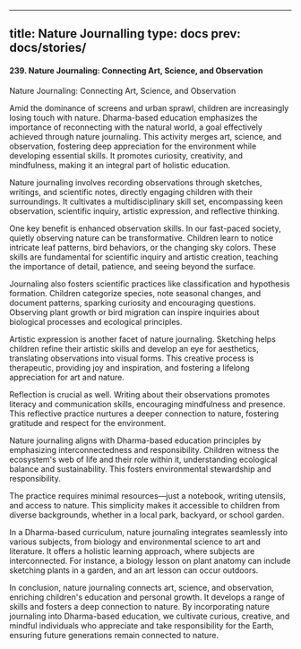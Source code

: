 

---
title: Nature Journalling
type: docs
prev: docs/stories/
---
#### 239. **Nature Journaling: Connecting Art, Science, and Observation**

Nature Journaling: Connecting Art, Science, and Observation

Amid the dominance of screens and urban sprawl, children are increasingly losing touch with nature. Dharma-based education emphasizes the importance of reconnecting with the natural world, a goal effectively achieved through nature journaling. This activity merges art, science, and observation, fostering deep appreciation for the environment while developing essential skills. It promotes curiosity, creativity, and mindfulness, making it an integral part of holistic education.

Nature journaling involves recording observations through sketches, writings, and scientific notes, directly engaging children with their surroundings. It cultivates a multidisciplinary skill set, encompassing keen observation, scientific inquiry, artistic expression, and reflective thinking.

One key benefit is enhanced observation skills. In our fast-paced society, quietly observing nature can be transformative. Children learn to notice intricate leaf patterns, bird behaviors, or the changing sky colors. These skills are fundamental for scientific inquiry and artistic creation, teaching the importance of detail, patience, and seeing beyond the surface.

Journaling also fosters scientific practices like classification and hypothesis formation. Children categorize species, note seasonal changes, and document patterns, sparking curiosity and encouraging questions. Observing plant growth or bird migration can inspire inquiries about biological processes and ecological principles.

Artistic expression is another facet of nature journaling. Sketching helps children refine their artistic skills and develop an eye for aesthetics, translating observations into visual forms. This creative process is therapeutic, providing joy and inspiration, and fostering a lifelong appreciation for art and nature.

Reflection is crucial as well. Writing about their observations promotes literacy and communication skills, encouraging mindfulness and presence. This reflective practice nurtures a deeper connection to nature, fostering gratitude and respect for the environment.

Nature journaling aligns with Dharma-based education principles by emphasizing interconnectedness and responsibility. Children witness the ecosystem's web of life and their role within it, understanding ecological balance and sustainability. This fosters environmental stewardship and responsibility.

The practice requires minimal resources—just a notebook, writing utensils, and access to nature. This simplicity makes it accessible to children from diverse backgrounds, whether in a local park, backyard, or school garden.

In a Dharma-based curriculum, nature journaling integrates seamlessly into various subjects, from biology and environmental science to art and literature. It offers a holistic learning approach, where subjects are interconnected. For instance, a biology lesson on plant anatomy can include sketching plants in a garden, and an art lesson can occur outdoors.

In conclusion, nature journaling connects art, science, and observation, enriching children's education and personal growth. It develops a range of skills and fosters a deep connection to nature. By incorporating nature journaling into Dharma-based education, we cultivate curious, creative, and mindful individuals who appreciate and take responsibility for the Earth, ensuring future generations remain connected to nature.